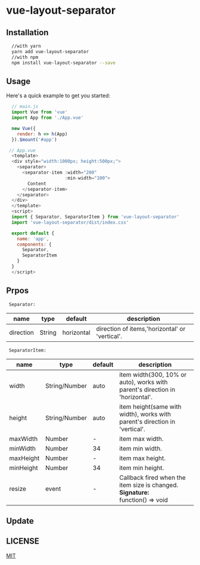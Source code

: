 # vue-layout-separator

## Installation

``` bash
  //with yarn
  yarn add vue-layout-separator
  //with npm 
  npm install vue-layout-separator --save
```

## Usage

Here's a quick example to get you started:

``` js
  // main.js
  import Vue from 'vue'
  import App from './App.vue'

  new Vue({
    render: h => h(App)
  }).$mount('#app')

 // App.vue
  <template>
  <div style="width:1000px; height:500px;">
    <separator>
      <separator-item :width="200"
                      :min-width="100">
        Content
      </separator-item>
    </separator>
  </div>
  </template>
  <script>
  import { Separator, SeparatorItem } from 'vue-layout-separator'
  import 'vue-layout-separator/dist/index.css'

  export default {
    name: 'app',
    components: {
      Separator,
      SeparatorItem
    }
  }
  </script>
```

## Prpos

` Separator:`

 name | type | default | description
 ---- | ---- | ------- | -----------
 direction | String | horizontal | direction of items,'horizontal' or 'vertical'.

 ` SeparatorItem:`

  name | type | default | description
 ---- | ---- | ------- | -----------
 width | String/Number | auto | item width(300, 10% or auto), works with parent's direction in 'horizontal'.
 height | String/Number | auto | item height(same with width), works with parent's direction in 'vertical'.
 maxWidth | Number | - | item max width.
 minWidth | Number | 34 | item min width.
 maxHeight | Number | - | item max height.
 minHeight | Number | 34 | item min height.
 resize | event | - | Callback fired when the item size is changed.<br>__Signature:__ <br> function() => void


## Update 

## LICENSE
[MIT](https://choosealicense.com/licenses/mit/)